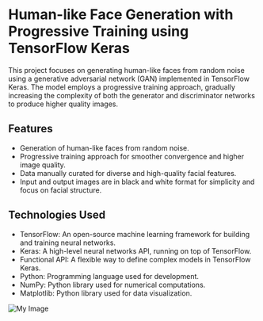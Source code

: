 # Human-like Face Generation with Progressive Training using TensorFlow Keras

This project focuses on generating human-like faces from random noise using a generative adversarial network (GAN) implemented in TensorFlow Keras. The model employs a progressive training approach, gradually increasing the complexity of both the generator and discriminator networks to produce higher quality images.

## Features

- Generation of human-like faces from random noise.
- Progressive training approach for smoother convergence and higher image quality.
- Data manually curated for diverse and high-quality facial features.
- Input and output images are in black and white format for simplicity and focus on facial structure.

## Technologies Used

- TensorFlow: An open-source machine learning framework for building and training neural networks.
- Keras: A high-level neural networks API, running on top of TensorFlow.
- Functional API: A flexible way to define complex models in TensorFlow Keras.
- Python: Programming language used for development.
- NumPy: Python library used for numerical computations.
- Matplotlib: Python library used for data visualization.

![My Image](image_at_epoch_0146.png)
